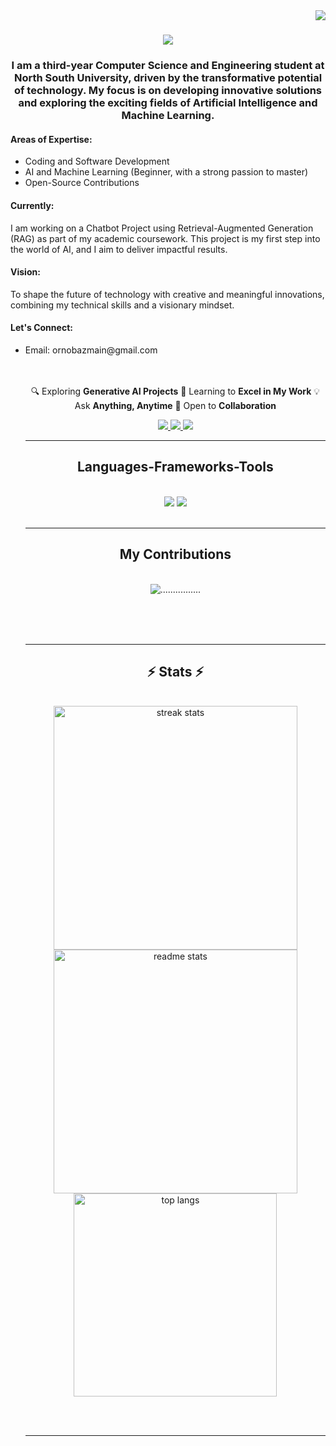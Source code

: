 <img align="right" src="https://visitor-badge.laobi.icu/badge?page_id=Arnob4762.Arnob4762" />

<h1 align="center">
<img src="https://readme-typing-svg.herokuapp.com/?font=Roboto&size=50&center=true&vCenter=true&width=500&height=70&duration=2000&lines=WELCOME++;" />
</h1>

<h3 align="center">
I am a third-year Computer Science and Engineering student at North South University, driven by the transformative potential of technology. My focus is on developing innovative solutions and exploring the exciting fields of Artificial Intelligence and Machine Learning.
</h3>

<h4>Areas of Expertise:</h4>
<ul>
    <li>Coding and Software Development</li>
    <li>AI and Machine Learning (Beginner, with a strong passion to master)</li>
    <li>Open-Source Contributions</li>
</ul>

<h4>Currently:</h4>
<p>
I am working on a  Chatbot Project using Retrieval-Augmented Generation (RAG) as part of my academic coursework. This project is my first step into the world of AI, and I aim to deliver impactful results.
</p>

<h4>Vision:</h4>
<p>
To shape the future of technology with creative and meaningful innovations, combining my technical skills and a visionary mindset.
</p>

<h4>Let's Connect:</h4>
<ul>
    <li>Email: ornobazmain@gmail.com </li>
    

<br/>
<br/>

<div align="center">
 
🔍 Exploring **Generative AI Projects**
📘 Learning to **Excel in My Work**
💡 Ask **Anything, Anytime**
🤝 Open to **Collaboration**

 </div>
 
<div align="center"> 
  <a href="mailto:ornobazmain@gmail.com">
    <img src="https://img.shields.io/badge/Gmail-333333?style=for-the-badge&logo=gmail&logoColor=red" />
  </a>
  <a href="https://www.linkedin.com/in/azmain-iqtidar-arnob-999a82230/" target="_blank">
    <img src="https://img.shields.io/badge/LinkedIn-0077B5?style=for-the-badge&logo=linkedin&logoColor=white" target="_blank" />
  </a>
  <a href="https://Arnob4762.github.io" target="_blank">
     <img src="https://img.shields.io/badge/Portfolio-FF5722?style=for-the-badge&logo=todoist&logoColor=white" target="_blank" /> <!-- sqlite, safari, google-chrome are other good icon options -->
  </a>
</div>

 <hr/>
 
<h2 align="center"> Languages-Frameworks-Tools </h2>
<br/>
<div align="center">
    <img src="https://skillicons.dev/icons?i=html,css,vscode,github,git" />
    <img src="https://skillicons.dev/icons?i=nodejs,python,javascript,c,java,nextjs,mysql" /><br>
</div>

<br/>
<hr/>

<div align="center">
  <h2> My Contributions </h2>
  <br>
  <img alt="................" src="https://raw.githubusercontent.com/salesp07/Arnob4762/output/github-contribution-grid-snake.svg" />
  
  <br/><br/><br/>
</div>

<hr/>

<h2 align="center">⚡ Stats ⚡</h2>
<br>
<div align=center>
  <img width=390 src="https://github-readme-streak-stats-Arnob4762.vercel.app/?user=Arnob4762&count_private=true&theme=react&border_radius=10" alt="streak stats"/>
  <img width=390 src="https://github-readme-stats-Arnob4762.vercel.app/api?username=Arnob4762&count_private=true&show_icons=true&theme=react&rank_icon=github&border_radius=10" alt="readme stats" />
  <br/>
  <img width=325 align="center" src="https://github-readme-stats-Arnob4762.vercel.app/api/top-langs/?username=Arnob4762&hide=HTML&langs_count=8&layout=compact&theme=react&border_radius=10&size_weight=0.5&count_weight=0.5&exclude_repo=github-readme-stats" alt="top langs" />
</div>

<br/><br/>

<hr/>

<br/>


<br/>

